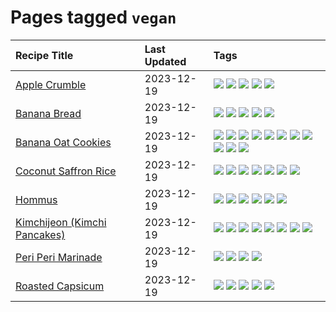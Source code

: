 # Pages tagged `vegan`

|Recipe Title|Last Updated|Tags
|:---|:---|:---|
|[Apple Crumble](../recipes/applecrumble.md)|2023-12-19|[![](https://img.shields.io/badge/tag-baked-062ab)](../tags/baked.md) [![](https://img.shields.io/badge/tag-dessert-1754e4)](../tags/dessert.md) [![](https://img.shields.io/badge/tag-stovetop-95446)](../tags/stovetop.md) [![](https://img.shields.io/badge/tag-vegan-94b8ca)](../tags/vegan.md) [![](https://img.shields.io/badge/tag-vegetarian-bb15fd)](../tags/vegetarian.md)|
|[Banana Bread](../recipes/bananabread.md)|2023-12-19|[![](https://img.shields.io/badge/tag-baked-062ab)](../tags/baked.md) [![](https://img.shields.io/badge/tag-dessert-1754e4)](../tags/dessert.md) [![](https://img.shields.io/badge/tag-snack-6a156e)](../tags/snack.md) [![](https://img.shields.io/badge/tag-vegan-94b8ca)](../tags/vegan.md) [![](https://img.shields.io/badge/tag-vegetarian-bb15fd)](../tags/vegetarian.md)|
|[Banana Oat Cookies](../recipes/bananaoatcookies.md)|2023-12-19|[![](https://img.shields.io/badge/tag-baked-062ab)](../tags/baked.md) [![](https://img.shields.io/badge/tag-breakfast-9d5b24)](../tags/breakfast.md) [![](https://img.shields.io/badge/tag-chocolate-517a72)](../tags/chocolate.md) [![](https://img.shields.io/badge/tag-coffee-e5c1d4)](../tags/coffee.md) [![](https://img.shields.io/badge/tag-dessert-1754e4)](../tags/dessert.md) [![](https://img.shields.io/badge/tag-easy-13fda6)](../tags/easy.md) [![](https://img.shields.io/badge/tag-great-4d35f9)](../tags/great.md) [![](https://img.shields.io/badge/tag-healthy-4a3565)](../tags/healthy.md) [![](https://img.shields.io/badge/tag-snack-6a156e)](../tags/snack.md) [![](https://img.shields.io/badge/tag-vegan-94b8ca)](../tags/vegan.md) [![](https://img.shields.io/badge/tag-vegetarian-bb15fd)](../tags/vegetarian.md)|
|[Coconut Saffron Rice](../recipes/coconutsaffronrice.md)|2023-12-19|[![](https://img.shields.io/badge/tag-expensive-4d8aaa)](../tags/expensive.md) [![](https://img.shields.io/badge/tag-rice-acbc2f)](../tags/rice.md) [![](https://img.shields.io/badge/tag-sides-ad1215)](../tags/sides.md) [![](https://img.shields.io/badge/tag-stovetop-95446)](../tags/stovetop.md) [![](https://img.shields.io/badge/tag-thai-8a534c)](../tags/thai.md) [![](https://img.shields.io/badge/tag-vegan-94b8ca)](../tags/vegan.md) [![](https://img.shields.io/badge/tag-vegetarian-bb15fd)](../tags/vegetarian.md)|
|[Hommus](../recipes/hommus.md)|2023-12-19|[![](https://img.shields.io/badge/tag-healthy-4a3565)](../tags/healthy.md) [![](https://img.shields.io/badge/tag-messy-da139a)](../tags/messy.md) [![](https://img.shields.io/badge/tag-protein-eac1b9)](../tags/protein.md) [![](https://img.shields.io/badge/tag-tricky-ab4f55)](../tags/tricky.md) [![](https://img.shields.io/badge/tag-vegan-94b8ca)](../tags/vegan.md) [![](https://img.shields.io/badge/tag-vegetarian-bb15fd)](../tags/vegetarian.md)|
|[Kimchijeon (Kimchi Pancakes)](../recipes/kimchipancakes.md)|2023-12-19|[![](https://img.shields.io/badge/tag-dinner-eadebe)](../tags/dinner.md) [![](https://img.shields.io/badge/tag-easy-13fda6)](../tags/easy.md) [![](https://img.shields.io/badge/tag-fried-d4602a)](../tags/fried.md) [![](https://img.shields.io/badge/tag-korean-32c994)](../tags/korean.md) [![](https://img.shields.io/badge/tag-lunch-e5fa6f)](../tags/lunch.md) [![](https://img.shields.io/badge/tag-stovetop-95446)](../tags/stovetop.md) [![](https://img.shields.io/badge/tag-vegan-94b8ca)](../tags/vegan.md) [![](https://img.shields.io/badge/tag-vegetarian-bb15fd)](../tags/vegetarian.md)|
|[Peri Peri Marinade](../recipes/periperimarinade.md)|2023-12-19|[![](https://img.shields.io/badge/tag-dinner-eadebe)](../tags/dinner.md) [![](https://img.shields.io/badge/tag-portuguese-c02c21)](../tags/portuguese.md) [![](https://img.shields.io/badge/tag-sides-ad1215)](../tags/sides.md) [![](https://img.shields.io/badge/tag-vegan-94b8ca)](../tags/vegan.md)|
|[Roasted Capsicum](../recipes/roastedcapsicum.md)|2023-12-19|[![](https://img.shields.io/badge/tag-grilled-fecb83)](../tags/grilled.md) [![](https://img.shields.io/badge/tag-sides-ad1215)](../tags/sides.md) [![](https://img.shields.io/badge/tag-snack-6a156e)](../tags/snack.md) [![](https://img.shields.io/badge/tag-vegan-94b8ca)](../tags/vegan.md) [![](https://img.shields.io/badge/tag-vegetarian-bb15fd)](../tags/vegetarian.md)|